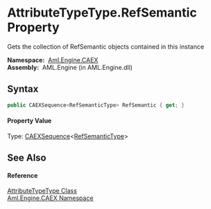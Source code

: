 AttributeTypeType.RefSemantic Property
======================================
Gets the collection of RefSemantic objects contained in this instance

  **Namespace:**  [Aml.Engine.CAEX][1]  
  **Assembly:**  AML.Engine (in AML.Engine.dll)

Syntax
------

```csharp
public CAEXSequence<RefSemanticType> RefSemantic { get; }
```

#### Property Value
Type: [CAEXSequence][2]&lt;[RefSemanticType][3]>

See Also
--------

#### Reference
[AttributeTypeType Class][4]  
[Aml.Engine.CAEX Namespace][1]  

[1]: ../README.md
[2]: ../CAEXSequence_1/README.md
[3]: ../RefSemanticType/README.md
[4]: README.md
[5]: https://www.automationml.org
[6]: ../../icons/logoShade.png